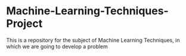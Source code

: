 # Machine-Learning-Techniques-Project
This is a repository for the subject of Machine Learning Techniques, in which we are going to develop a problem
